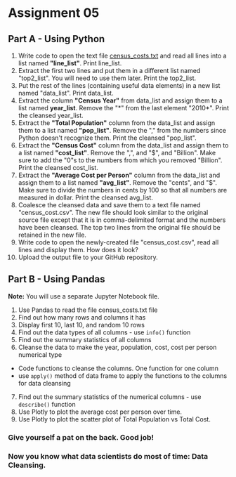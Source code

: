 # Assignment 05

## Part A - Using Python

1. Write code to open the text file [census_costs.txt](census_costs.txt) and read all lines into a list named **"line_list"**. Print line_list.
2. Extract the first two lines and put them in a different list named "top2_list". You will need to use them later. Print the top2_list.
3. Put the rest of the lines (containing useful data elements) in a new list named "data_list". Print data_list.
4. Extract the column **"Census Year"** from data_list and assign them to a list named **year_list**. Remove the "\*" from the last element "2010*". Print the cleansed year_list.
5. Extract the **"Total Population"** column from the data_list and assign them to a list named **"pop_list"**. Remove the "," from the numbers since Python doesn't recognize them. Print the cleansed "pop_list".
6. Extract the **"Census Cost"** column from the data_list and assign them to a list named **"cost_list"**. Remove the ",", and "$", and "Billion".
Make sure to add the "0"s to the numbers from which you removed "Billion". Print the cleansed cost_list.  
7. Extract the **"Average Cost per Person"** column from the data_list and assign them to a list named **"avg_list"**. Remove the "cents", and "$".
Make sure to divide the numbers in cents by 100 so that all numbers are measured in dollar. Print the cleansed avg_list.
8. Coalesce the cleansed data and save them to a text file named "census_cost.csv". The new file should look similar to the original source file except that it is in 
comma-delimited format and the numbers have been cleansed. The top two lines from the original file should be retained in the new file.
9. Write code to open the newly-created file "census_cost.csv", read all lines and display them. How does it look?
10. Upload the output file to your GitHub repository.

## Part B - Using Pandas

**Note:** You will use a separate Jupyter Notebook file.

1. Use Pandas to read the file census_costs.txt file
2. Find out how many rows and columns it has
3. Display first 10, last 10, and random 10 rows
4. Find out the data types of all columns - use `info()` function
5. Find out the summary statistics of all columns
6. Cleanse the data to make the year, population, cost, cost per person numerical type 
  - Code functions to cleanse the columns. One function for one column
  - use `apply()` method of data frame to apply the functions to the columns for data cleansing
7. Find out the summary statistics of the numerical columns - use `describe()` function
8. Use Plotly to plot the average cost per person over time.
9. Use Plotly to plot the scatter plot of Total Population vs Total Cost.


### Give yourself a pat on the back. Good job! 
### Now you know what data scientists do most of time: Data Cleansing.
